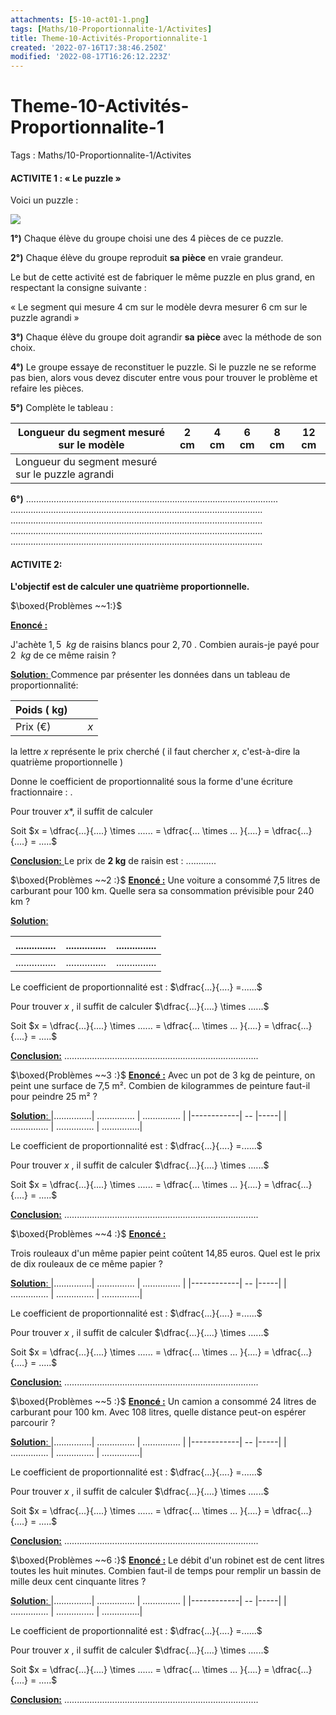 ```yaml
---
attachments: [5-10-act01-1.png]
tags: [Maths/10-Proportionnalite-1/Activites]
title: Theme-10-Activités-Proportionnalite-1
created: '2022-07-16T17:38:46.250Z'
modified: '2022-08-17T16:26:12.223Z'
---
```


# Theme-10-Activités-Proportionnalite-1


Tags : Maths/10-Proportionnalite-1/Activites

#### ACTIVITE 1 : « Le puzzle »

Voici un puzzle :

![](@attachment/5-10-act01-1.png)


**1°)** Chaque élève du groupe choisi une des 4 pièces de ce puzzle.

**2°)** Chaque élève du groupe reproduit **sa** **pièce** en vraie grandeur.

Le but de cette activité est de fabriquer le même puzzle en plus grand, en respectant la consigne suivante :

« Le segment qui mesure 4 cm sur le modèle devra mesurer 6 cm sur le puzzle agrandi »

**3°)** Chaque élève du groupe doit agrandir **sa** **pièce** avec la méthode de son choix.

**4°)** Le groupe essaye de reconstituer le puzzle. Si le puzzle ne se reforme pas bien, alors vous devez discuter entre vous pour trouver le problème et refaire les pièces.

**5°)** Complète le tableau :

  |Longueur du segment mesuré sur le modèle      |     2 cm |  4 cm|   6 cm |  8 cm |  12 cm|
  |--------------------------------------------------|------|------|-----|------|-------|
  |Longueur du segment mesuré sur le puzzle agrandi |     |   |       |     |      |   

**6°)**
....................................................................................................
....................................................................................................
....................................................................................................
....................................................................................................
....................................................................................................





#### **ACTIVITE 2:**

 **L'objectif est de calculer une quatrième proportionnelle.**

$\boxed{Problèmes ~~1:}$

<u>**Enoncé :**</u>

J'achète $1,5~~ kg$ de raisins blancs pour $2,70$ . Combien aurais-je payé pour $2 ~~kg$ de ce même raisin ?

<u>**Solution**: </u>
Commence par présenter les données dans un tableau de proportionnalité:

 
|Poids ( kg)|     |      |
|------------| -- |-----|
| Prix (€) |    |    $x$|


la lettre $x$ représente le prix cherché ( il faut chercher $x$, c'est-à-dire la quatrième proportionnelle )

Donne le coefficient de proportionnalité sous la forme d'une écriture fractionnaire : .

Pour trouver $x*$, il suffit de calculer

Soit $x = \dfrac{...}{....} \times ...... =  \dfrac{... \times ... }{....} = \dfrac{...}{....} = .....$

 

<u>**Conclusion:** </u>
Le prix de **2 kg** de raisin est : ............ 

$\boxed{Problèmes ~~2 :}$ 
<u>**Enoncé :**</u>
Une voiture a consommé 7,5 litres de carburant pour 100 km. 
Quelle sera sa consommation prévisible pour 240 km ?

<u>**Solution**: </u>

|...............| ...............  |  ...............    |
|------------| -- |-----|
| ............... |  ...............  |    ...............|   
        


Le coefficient de proportionnalité est :  $\dfrac{...}{....} =......$

Pour trouver $x$ , il suffit de calculer  $\dfrac{...}{....} \times ......$

Soit $x = \dfrac{...}{....} \times ...... =  \dfrac{... \times ... }{....} = \dfrac{...}{....} = .....$

<u>**Conclusion:**</u>
 .............................................................................

$\boxed{Problèmes ~~3 :}$ 
<u>**Enoncé :**</u>
Avec un pot de 3 kg de peinture, on peint une surface de 7,5 m².
Combien de kilogrammes de peinture faut-il pour peindre 25 m² ?


<u>**Solution**: </u>
|...............| ...............  |  ...............    |
|------------| -- |-----|
| ............... |  ...............  |    ...............|

Le coefficient de proportionnalité est : $\dfrac{...}{....} =......$

Pour trouver $x$ , il suffit de calculer $\dfrac{...}{....} \times ......$

Soit $x = \dfrac{...}{....} \times ...... =  \dfrac{... \times ... }{....} = \dfrac{...}{....} = .....$

<u>**Conclusion:**</u>
.............................................................................

$\boxed{Problèmes ~~4 :}$ 
<u> **Enoncé :**</u>

Trois rouleaux d\'un même papier peint coûtent 14,85 euros. Quel est
le prix de dix rouleaux de ce même papier ?

<u>**Solution**: </u>
|...............| ...............  |  ...............    |
|------------| -- |-----|
| ............... |  ...............  |    ...............|

Le coefficient de proportionnalité est : $\dfrac{...}{....} =......$

Pour trouver $x$ , il suffit de calculer  $\dfrac{...}{....} \times ......$

Soit $x = \dfrac{...}{....} \times ...... =  \dfrac{... \times ... }{....} = \dfrac{...}{....} = .....$

<u>**Conclusion:**</u>
 .............................................................................

$\boxed{Problèmes ~~5 :}$ 
<u>**Enoncé :**</u>
Un camion a consommé 24 litres de carburant pour 100 km. Avec 108
litres, quelle distance peut-on espérer parcourir ?

<u>**Solution**: </u>
|...............| ...............  |  ...............    |
|------------| -- |-----|
| ............... |  ...............  |    ...............|

Le coefficient de proportionnalité est : $\dfrac{...}{....} =......$

Pour trouver $x$ , il suffit de calculer  $\dfrac{...}{....} \times ......$

Soit $x = \dfrac{...}{....} \times ...... =  \dfrac{... \times ... }{....} = \dfrac{...}{....} = .....$

<u>**Conclusion:**</u>
 .............................................................................

$\boxed{Problèmes ~~6 :}$ 
<u>**Enoncé :**</u>
Le débit d\'un robinet est de cent litres toutes les huit minutes.
Combien faut-il de temps pour remplir un bassin de mille deux cent  cinquante litres ?

<u>**Solution**: </u>
|...............| ...............  |  ...............    |
|------------| -- |-----|
| ............... |  ...............  |    ...............|

Le coefficient de proportionnalité est : $\dfrac{...}{....} =......$

Pour trouver $x$ , il suffit de calculer  $\dfrac{...}{....} \times ......$

Soit $x = \dfrac{...}{....} \times ...... =  \dfrac{... \times ... }{....} = \dfrac{...}{....} = .....$

<u>**Conclusion:**</u>
 .............................................................................

